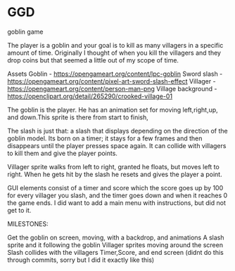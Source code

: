 # GGD 
goblin game

The player is a goblin and your goal is to kill as many villagers in a specific amount of time. Originally I thought of when you kill the villagers and they drop coins but that seemed a little out of my scope of time.



Assets
Goblin - https://opengameart.org/content/lpc-goblin
Sword slash - https://opengameart.org/content/pixel-art-sword-slash-effect
Villager - https://opengameart.org/content/person-man-png
Village background - https://openclipart.org/detail/265290/crooked-village-01



The goblin is the player. He has an animation set for moving left,right,up, and down.This sprite is there from start to finish,

The slash is just that: a slash that displays depending on the direction of the goblin model. Its born on a timer; it stays for a few frames and then disappears until the player presses space again. It can collide with villagers to kill them and give the player points.

Villager sprite walks from left to right, granted he floats, but moves left to right. When he gets hit by the slash he resets and gives the player a point.


GUI elements consist of a timer and score which the score goes up by 100 for every villager you slash, and the timer goes down and when it reaches 0 the game ends. I did want to add a main menu with instructions, but did not get to it.


MILESTONES:

Get the goblin on screen, moving, with a backdrop, and animations
A slash sprite and it following the goblin
Villager sprites moving around the screen
Slash collides with the villagers
Timer,Score, and end screen
(didnt do this through commits, sorry but I did it exactly like this)
     





